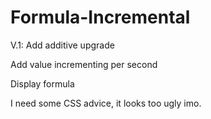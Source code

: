 # Formula-Incremental
V.1:
Add additive upgrade

Add value incrementing per second

Display formula

I need some CSS advice, it looks too ugly imo.
